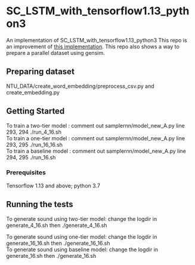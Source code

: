 # SC_LSTM_with_tensorflow1.13_python3

An implementation of SC_LSTM_with_tensorflow1.13_python3 This repo is an improvement of [this implementation](https://github.com/hit-computer/SC-LSTM). This repo also shows a way to prepare a parallel dataset using gensim. 
## Preparing dataset
NTU_DATA/create_word_embedding/preprocess_csv.py and create_embedding.py<br />

## Getting Started

To train a two-tier model : comment out samplernn/model_new_A.py line 293, 294 ./run_4_16.sh <br />
To train a one-tier model : comment out samplernn/model_new_A.py line 293, 295 ./run_16_16.sh<br />
To train a baseline model : comment out samplernn/model_new_A.py line 294, 295 ./run_16.sh
 
### Prerequisites

Tensorflow 1.13 and above; python 3.7

## Running the tests
To generate sound using two-tier model: change the logdir in generate_4_16.sh then ./generate_4_16.sh<br />

To generate sound using one-tier model: change the logdir in generate_16_16.sh then ./generate_16_16.sh<br />
To generate sound using baseline model: change the logdir in generate_16.sh then ./generate_16.sh<br />
